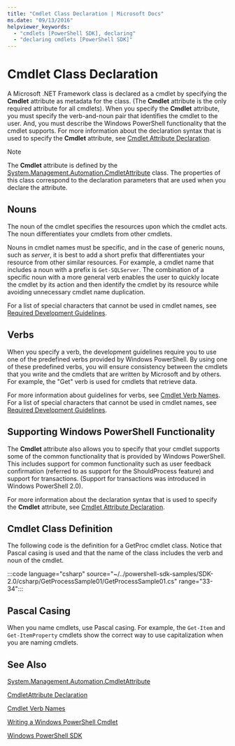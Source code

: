 ```yaml
---
title: "Cmdlet Class Declaration | Microsoft Docs"
ms.date: "09/13/2016"
helpviewer_keywords:
  - "cmdlets [PowerShell SDK], declaring"
  - "declaring cmdlets [PowerShell SDK]"
---
```

# Cmdlet Class Declaration

A Microsoft .NET Framework class is declared as a cmdlet by specifying the **Cmdlet** attribute as
metadata for the class. (The **Cmdlet** attribute is the only required attribute for all cmdlets).
When you specify the **Cmdlet** attribute, you must specify the verb-and-noun pair that identifies
the cmdlet to the user. And, you must describe the Windows PowerShell functionality that the cmdlet
supports. For more information about the declaration syntax that is used to specify the **Cmdlet**
attribute, see [Cmdlet Attribute Declaration](./cmdlet-attribute-declaration.md).

> [!NOTE]
> The **Cmdlet** attribute is defined by the
> [System.Management.Automation.CmdletAttribute](/dotnet/api/System.Management.Automation.CmdletAttribute)
> class. The properties of this class correspond to the declaration parameters that are used when
> you declare the attribute.

## Nouns

The noun of the cmdlet specifies the resources upon which the cmdlet acts. The noun differentiates
your cmdlets from other cmdlets.

Nouns in cmdlet names must be specific, and in the case of generic nouns, such as *server*, it is
best to add a short prefix that differentiates your resource from other similar resources. For
example, a cmdlet name that includes a noun with a prefix is `Get-SQLServer`. The combination of a
specific noun with a more general verb enables the user to quickly locate the cmdlet by its action
and then identify the cmdlet by its resource while avoiding unnecessary cmdlet name duplication.

For a list of special characters that cannot be used in cmdlet names, see
[Required Development Guidelines](./required-development-guidelines.md).

## Verbs

When you specify a verb, the development guidelines require you to use one of the predefined verbs
provided by Windows PowerShell. By using one of these predefined verbs, you will ensure consistency
between the cmdlets that you write and the cmdlets that are written by Microsoft and by others. For
example, the "Get" verb is used for cmdlets that retrieve data.

For more information about guidelines for verbs, see
[Cmdlet Verb Names](./approved-verbs-for-windows-powershell-commands.md). For a list of special
characters that cannot be used in cmdlet names, see
[Required Development Guidelines](./required-development-guidelines.md).

## Supporting Windows PowerShell Functionality

The **Cmdlet** attribute also allows you to specify that your cmdlet supports some of the common
functionality that is provided by Windows PowerShell. This includes support for common functionality
such as user feedback confirmation (referred to as support for the ShouldProcess feature) and
support for transactions. (Support for transactions was introduced in Windows PowerShell 2.0).

For more information about the declaration syntax that is used to specify the **Cmdlet** attribute,
see [Cmdlet Attribute Declaration](./cmdlet-attribute-declaration.md).

## Cmdlet Class Definition

The following code is the definition for a GetProc cmdlet class. Notice that Pascal casing is used
and that the name of the class includes the verb and noun of the cmdlet.

:::code language="csharp" source="~/../powershell-sdk-samples/SDK-2.0/csharp/GetProcessSample01/GetProcessSample01.cs" range="33-34":::

## Pascal Casing

When you name cmdlets, use Pascal casing. For example, the `Get-Item` and `Get-ItemProperty` cmdlets
show the correct way to use capitalization when you are naming cmdlets.

## See Also

[System.Management.Automation.CmdletAttribute](/dotnet/api/System.Management.Automation.CmdletAttribute)

[CmdletAttribute Declaration](./cmdlet-attribute-declaration.md)

[Cmdlet Verb Names](./approved-verbs-for-windows-powershell-commands.md)

[Writing a Windows PowerShell Cmdlet](./writing-a-windows-powershell-cmdlet.md)

[Windows PowerShell SDK](../windows-powershell-reference.md)
